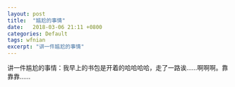 ```yaml
---
layout: post
title:  "尴尬的事情"
date:   2018-03-06 21:11 +0800
categories: Default
tags: wfnian
excerpt: "讲一件尴尬的事情"
---
```


讲一件尴尬的事情：我早上的书包是开着的哈哈哈哈，走了一路诶……啊啊啊。靠靠靠……